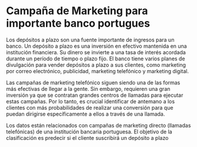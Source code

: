# Campaña de Marketing para importante banco portugues
Los depósitos a plazo son una fuente importante de ingresos para un banco. Un depósito a plazo es una inversión en efectivo mantenida en una institución financiera. Su dinero se invierte a una tasa de interés acordada durante un período de tiempo o plazo fijo. El banco tiene varios planes de divulgación para vender depósitos a plazo a sus clientes, como marketing por correo electrónico, publicidad, marketing telefónico y marketing digital.

Las campañas de marketing telefónico siguen siendo una de las formas más efectivas de llegar a la gente. Sin embargo, requieren una gran inversión ya que se contratan grandes centros de llamadas para ejecutar estas campañas. Por lo tanto, es crucial identificar de antemano a los clientes con más probabilidades de realizar una conversión para que puedan dirigirse específicamente a ellos a través de una llamada.

Los datos están relacionados con campañas de marketing directo (llamadas telefónicas) de una institución bancaria portuguesa. El objetivo de la clasificación es predecir si el cliente suscribirá un depósito a plazo
